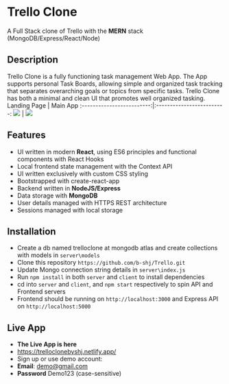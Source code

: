 # Trello Clone
A Full Stack clone of Trello with the __MERN__ stack (MongoDB/Express/React/Node)

## Description
Trello Clone is a fully functioning task management Web App. The App supports personal Task Boards, allowing 
simple and organized task tracking that separates overarching goals or topics from specific tasks. Trello Clone
has both a minimal and clean UI that promotes well organized tasking.
Landing Page             |  Main App
:-------------------------:|:-------------------------:
![](https://dl.dropboxusercontent.com/s/1kfggoalknf4nfq/Trello%20Landing%20Page.png?dl=0)  |  ![](https://www.dropbox.com/s/5t32ikhzlihbzcx/Screenshot%20%2818%29.png?dl=0)

## Features
* UI written in modern __React__, using ES6 principles and functional components with React Hooks
* Local frontend state management with the Context API
* UI written exclusively with custom CSS styling 
* Bootstrapped with create-react-app
* Backend written in __NodeJS/Express__
* Data storage with __MongoDB__
* User details managed with HTTPS REST architecture
* Sessions managed with local storage

## Installation
* Create a db named trelloclone at mongodb atlas and create collections with models in ```server\models```
* Clone this repository ```https://github.com/b-shj/Trello.git```
* Update Mongo connection string details in ```server\index.js```
* Run ```npm install``` in both ```server``` and ```client``` to install dependencies
* cd into ```server``` and ```client```, and ```npm start``` respectively to spin API and Frontend servers
* Frontend should be running on ```http://localhost:3000``` and Express API on ```http://localhost:5000```

## Live App
* __The Live App is here__
* https://trelloclonebyshj.netlify.app/
* Sign up or use demo account:
* __Email__: demo@gmail.com
* __Password__ Demo123 (case-sensitive)

